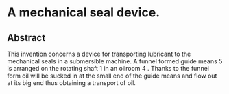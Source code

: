 # A mechanical seal device.

## Abstract
This invention concerns a device for transporting lubricant to the mechanical seals in a submersible machine. A funnel formed guide means 5 is arranged on the rotating shaft 1 in an oilroom 4 . Thanks to the funnel form oil will be sucked in at the small end of the guide means and flow out at its big end thus obtaining a transport of oil.